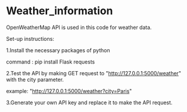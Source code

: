 # Weather_information
OpenWeatherMap API is used in this code for weather data. 

Set-up instructions:

1.Install the necessary packages of python 
  
  command : pip install Flask requests

2.Test the API by making GET request to "http://127.0.0.1:5000/weather" with the city parameter.
   
   example: "http://127.0.0.1:5000/weather?city=Paris"

3.Generate your own API key and replace it to make the API request.
